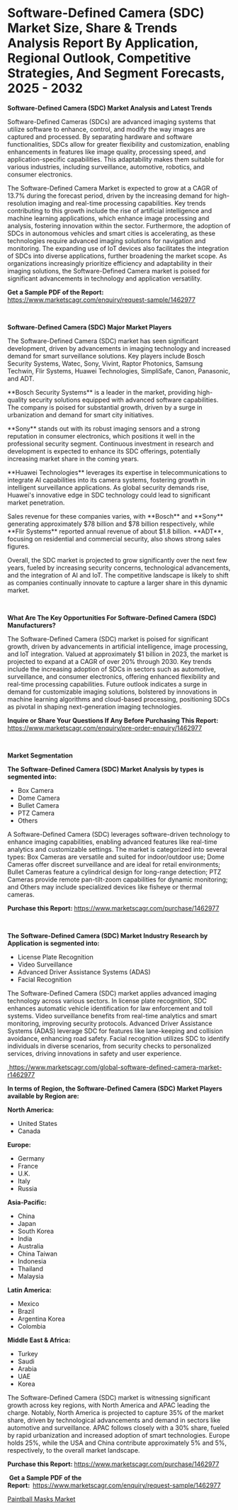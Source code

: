<p><h1>Software-Defined Camera (SDC) Market Size, Share & Trends Analysis Report By Application, Regional Outlook, Competitive Strategies, And Segment Forecasts, 2025 - 2032</h1></p><p><strong>Software-Defined Camera (SDC) Market Analysis and Latest Trends</strong></p>
<p><p>Software-Defined Cameras (SDCs) are advanced imaging systems that utilize software to enhance, control, and modify the way images are captured and processed. By separating hardware and software functionalities, SDCs allow for greater flexibility and customization, enabling enhancements in features like image quality, processing speed, and application-specific capabilities. This adaptability makes them suitable for various industries, including surveillance, automotive, robotics, and consumer electronics.</p><p>The Software-Defined Camera Market is expected to grow at a CAGR of 13.7% during the forecast period, driven by the increasing demand for high-resolution imaging and real-time processing capabilities. Key trends contributing to this growth include the rise of artificial intelligence and machine learning applications, which enhance image processing and analysis, fostering innovation within the sector. Furthermore, the adoption of SDCs in autonomous vehicles and smart cities is accelerating, as these technologies require advanced imaging solutions for navigation and monitoring. The expanding use of IoT devices also facilitates the integration of SDCs into diverse applications, further broadening the market scope. As organizations increasingly prioritize efficiency and adaptability in their imaging solutions, the Software-Defined Camera market is poised for significant advancements in technology and application versatility.</p></p>
<p><strong>Get a Sample PDF of the Report:&nbsp;</strong> <a href="https://www.marketscagr.com/enquiry/request-sample/1462977?utm_campaign=1905&utm_medium=2&utm_source=Github&utm_content=ia&utm_term=09022025&utm_id=software-defined-camera-sdc">https://www.marketscagr.com/enquiry/request-sample/1462977</a></p>
<p>&nbsp;</p>
<p><strong>Software-Defined Camera (SDC) Major Market Players</strong></p>
<p><p>The Software-Defined Camera (SDC) market has seen significant development, driven by advancements in imaging technology and increased demand for smart surveillance solutions. Key players include Bosch Security Systems, Watec, Sony, Vivint, Raptor Photonics, Samsung Techwin, Flir Systems, Huawei Technologies, SimpliSafe, Canon, Panasonic, and ADT.</p><p>**Bosch Security Systems** is a leader in the market, providing high-quality security solutions equipped with advanced software capabilities. The company is poised for substantial growth, driven by a surge in urbanization and demand for smart city initiatives.</p><p>**Sony** stands out with its robust imaging sensors and a strong reputation in consumer electronics, which positions it well in the professional security segment. Continuous investment in research and development is expected to enhance its SDC offerings, potentially increasing market share in the coming years.</p><p>**Huawei Technologies** leverages its expertise in telecommunications to integrate AI capabilities into its camera systems, fostering growth in intelligent surveillance applications. As global security demands rise, Huawei's innovative edge in SDC technology could lead to significant market penetration.</p><p>Sales revenue for these companies varies, with **Bosch** and **Sony** generating approximately $78 billion and $78 billion respectively, while **Flir Systems** reported annual revenue of about $1.8 billion. **ADT**, focusing on residential and commercial security, also shows strong sales figures.</p><p>Overall, the SDC market is projected to grow significantly over the next few years, fueled by increasing security concerns, technological advancements, and the integration of AI and IoT. The competitive landscape is likely to shift as companies continually innovate to capture a larger share in this dynamic market.</p></p>
<p>&nbsp;</p>
<p><strong>What Are The Key Opportunities For Software-Defined Camera (SDC) Manufacturers?</strong></p>
<p><p>The Software-Defined Camera (SDC) market is poised for significant growth, driven by advancements in artificial intelligence, image processing, and IoT integration. Valued at approximately $1 billion in 2023, the market is projected to expand at a CAGR of over 20% through 2030. Key trends include the increasing adoption of SDCs in sectors such as automotive, surveillance, and consumer electronics, offering enhanced flexibility and real-time processing capabilities. Future outlook indicates a surge in demand for customizable imaging solutions, bolstered by innovations in machine learning algorithms and cloud-based processing, positioning SDCs as pivotal in shaping next-generation imaging technologies.</p></p>
<p><strong>Inquire or Share Your Questions If Any Before Purchasing This Report:</strong> <a href="https://www.marketscagr.com/enquiry/pre-order-enquiry/1462977?utm_campaign=1905&utm_medium=2&utm_source=Github&utm_content=ia&utm_term=09022025&utm_id=software-defined-camera-sdc">https://www.marketscagr.com/enquiry/pre-order-enquiry/1462977</a></p>
<p>&nbsp;</p>
<p><strong>Market Segmentation</strong></p>
<p><strong>The Software-Defined Camera (SDC) Market Analysis by types is segmented into:</strong></p>
<p><ul><li>Box Camera</li><li>Dome Camera</li><li>Bullet Camera</li><li>PTZ Camera</li><li>Others</li></ul></p>
<p><p>A Software-Defined Camera (SDC) leverages software-driven technology to enhance imaging capabilities, enabling advanced features like real-time analytics and customizable settings. The market is categorized into several types: Box Cameras are versatile and suited for indoor/outdoor use; Dome Cameras offer discreet surveillance and are ideal for retail environments; Bullet Cameras feature a cylindrical design for long-range detection; PTZ Cameras provide remote pan-tilt-zoom capabilities for dynamic monitoring; and Others may include specialized devices like fisheye or thermal cameras.</p></p>
<p><strong>Purchase this Report:&nbsp;</strong><a href="https://www.marketscagr.com/purchase/1462977?utm_campaign=1905&utm_medium=2&utm_source=Github&utm_content=ia&utm_term=09022025&utm_id=software-defined-camera-sdc">https://www.marketscagr.com/purchase/1462977</a></p>
<p>&nbsp;</p>
<p><strong>The Software-Defined Camera (SDC) Market Industry Research by Application is segmented into:</strong></p>
<p><ul><li>License Plate Recognition</li><li>Video Surveillance</li><li>Advanced Driver Assistance Systems (ADAS)</li><li>Facial Recognition</li></ul></p>
<p><p>The Software-Defined Camera (SDC) market applies advanced imaging technology across various sectors. In license plate recognition, SDC enhances automatic vehicle identification for law enforcement and toll systems. Video surveillance benefits from real-time analytics and smart monitoring, improving security protocols. Advanced Driver Assistance Systems (ADAS) leverage SDC for features like lane-keeping and collision avoidance, enhancing road safety. Facial recognition utilizes SDC to identify individuals in diverse scenarios, from security checks to personalized services, driving innovations in safety and user experience.</p></p>
<p><a href="https://www.marketscagr.com/global-software-defined-camera-market-r1462977?utm_campaign=1905&utm_medium=2&utm_source=Github&utm_content=ia&utm_term=09022025&utm_id=software-defined-camera-sdc">&nbsp;https://www.marketscagr.com/global-software-defined-camera-market-r1462977</a></p>
<p><strong>In terms of Region, the Software-Defined Camera (SDC) Market Players available by Region are:</strong></p>
<p>
    <p> <strong> North America: </strong>
        <ul>
            <li>United States</li>
            <li>Canada</li>
        </ul>
        </p> 
    <p> <strong> Europe: </strong>
        <ul>
            <li>Germany</li>
            <li>France</li>
            <li>U.K.</li>
            <li>Italy</li>
            <li>Russia</li>
        </ul>
        </p> 
    <p> <strong> Asia-Pacific: </strong>
        <ul>
            <li>China</li>
            <li>Japan</li>
            <li>South Korea</li>
            <li>India</li>
            <li>Australia</li>
            <li>China Taiwan</li>
            <li>Indonesia</li>
            <li>Thailand</li>
            <li>Malaysia</li>
        </ul>
        </p> 
    <p> <strong> Latin America: </strong>
        <ul>
            <li>Mexico</li>
            <li>Brazil</li>
            <li>Argentina Korea</li>
            <li>Colombia</li>
        </ul>
        </p> 
    <p> <strong> Middle East & Africa: </strong>
        <ul>
            <li>Turkey</li>
            <li>Saudi</li>
            <li>Arabia</li>
            <li>UAE</li>
            <li>Korea</li>
        </ul>
    </p>
    </p>
<p><p>The Software-Defined Camera (SDC) market is witnessing significant growth across key regions, with North America and APAC leading the charge. Notably, North America is projected to capture 35% of the market share, driven by technological advancements and demand in sectors like automotive and surveillance. APAC follows closely with a 30% share, fueled by rapid urbanization and increased adoption of smart technologies. Europe holds 25%, while the USA and China contribute approximately 5% and 5%, respectively, to the overall market landscape.</p></p>
<p><strong>Purchase this Report: </strong><a href="https://www.marketscagr.com/purchase/1462977?utm_campaign=1905&utm_medium=2&utm_source=Github&utm_content=ia&utm_term=09022025&utm_id=software-defined-camera-sdc">https://www.marketscagr.com/purchase/1462977</a></p>
<p>&nbsp;<strong>Get a Sample PDF of the Report:&nbsp;&nbsp;</strong><a href="https://www.marketscagr.com/enquiry/request-sample/1462977?utm_campaign=1905&utm_medium=2&utm_source=Github&utm_content=ia&utm_term=09022025&utm_id=software-defined-camera-sdc">https://www.marketscagr.com/enquiry/request-sample/1462977</a></p>
<p><strong></strong></p>
<p><p><a href="https://github.com/AshikRahman991/Market-Research-Report-List-1/blob/main/paintball-masks-market.md?utm_campaign=1905&utm_medium=2&utm_source=Github&utm_content=ia&utm_term=09022025&utm_id=software-defined-camera-sdc">Paintball Masks Market</a></p></p>